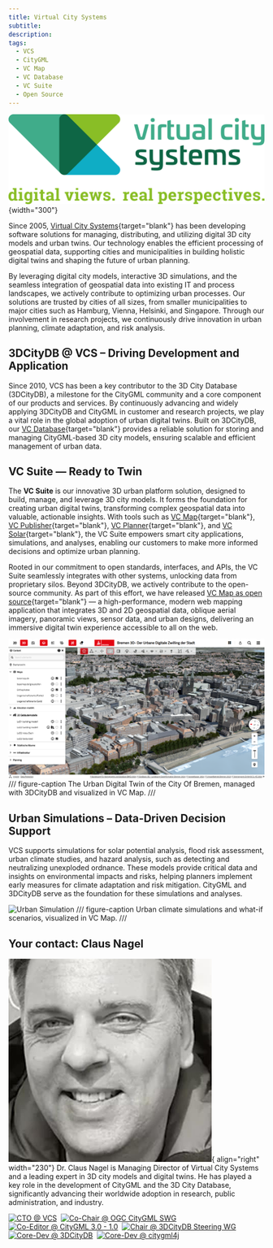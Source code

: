 ```yaml
---
title: Virtual City Systems
subtitle:
description:
tags:
  - VCS
  - CityGML
  - VC Map
  - VC Database
  - VC Suite
  - Open Source
---
```


![Virtual City Systems](assets/vcs-logo.png){width="300"}

Since 2005, [Virtual City Systems](https://vc.systems/en/){target="blank"} has been developing software solutions for managing,
distributing, and utilizing digital 3D city models and urban twins. Our technology enables the efficient
processing of geospatial data, supporting cities and municipalities in building holistic digital twins and shaping
the future of urban planning.

By leveraging digital city models, interactive 3D simulations, and the seamless integration of geospatial data into
existing IT and process landscapes, we actively contribute to optimizing urban processes. Our solutions are trusted by
cities of all sizes, from smaller municipalities to major cities such as Hamburg, Vienna, Helsinki, and Singapore.
Through our involvement in research projects, we continuously drive innovation in urban planning, climate adaptation,
and risk analysis.

## 3DCityDB @ VCS – Driving Development and Application

Since 2010, VCS has been a key contributor to the 3D City Database (3DCityDB), a milestone for the CityGML community
and a core component of our products and services. By continuously advancing and widely applying 3DCityDB
and CityGML in customer and research projects, we play a vital role in the global adoption of urban digital twins.
Built on 3DCityDB, our [VC Database](https://vc.systems/en/products/vc-database/){target="blank"} provides a reliable solution for
storing and managing CityGML-based 3D city models, ensuring scalable and efficient management of urban data.

## VC Suite — Ready to Twin

The **VC Suite** is our innovative 3D urban platform solution, designed to build, manage, and leverage 3D city models. It
forms the foundation for creating urban digital twins, transforming complex geospatial data into valuable, actionable
insights. With tools such as [VC Map](https://vc.systems/en/products/vc-map/){target="blank"}, [VC Publisher](https://vc.systems/en/products/vc-publisher/){target="blank"},
[VC Planner](https://vc.systems/en/products/vc-planner/){target="blank"}, and [VC Solar](https://vc.systems/en/products/vc-solar/){target="blank"},
the VC Suite empowers smart city applications, simulations, and analyses, enabling our customers to make more
informed decisions and optimize urban planning.

Rooted in our commitment to open standards, interfaces, and APIs, the VC Suite seamlessly integrates
with other systems, unlocking data from proprietary silos. Beyond 3DCityDB, we actively contribute to the
open-source community. As part of this effort, we have released
[VC Map as open source](https://github.com/virtualcitySYSTEMS/map-ui){target="blank"} — a high-performance, modern
web mapping application that integrates 3D and 2D geospatial data, oblique aerial imagery, panoramic views, sensor data,
and urban designs, delivering an immersive digital twin experience accessible to all on the web.

![Digital Twin Bremen](assets/vcs-digital-twin-bremen.png)
/// figure-caption
The Urban Digital Twin of the City Of Bremen, managed with 3DCityDB and visualized in VC Map.
///

## Urban Simulations – Data-Driven Decision Support

VCS supports simulations for solar potential analysis, flood risk assessment, urban climate studies, and hazard
analysis, such as detecting and neutralizing unexploded ordnance. These models provide critical data and insights on
environmental impacts and risks, helping planners implement early measures for climate adaptation and risk mitigation.
CityGML and 3DCityDB serve as the foundation for these simulations and analyses.

![Urban Simulation](assets/vcs-urban-simulation.jpg)
/// figure-caption
Urban climate simulations and what-if scenarios, visualized in VC Map.
///

## Your contact: Claus Nagel

![Claus Nagel](assets/cnagel.jpg){ align="right" width="230"}
Dr. Claus Nagel is Managing Director of Virtual City Systems and a leading expert in 3D city models and digital twins.
He has played a key role in the development of CityGML and the 3D City Database, significantly advancing their
worldwide adoption in research, public administration, and industry.

[![CTO @ VCS](https://img.shields.io/badge/CTO-VCS-blue)](https://vc.systems/en/)&nbsp;
[![Co-Chair @ OGC CityGML SWG](https://img.shields.io/badge/Co--Chair-OGC_CityGML_SWG-blue)](https://www.ogc.org/standards-working-groups/)&nbsp;
[![Co-Editor @ CityGML 3.0 - 1.0](https://img.shields.io/badge/Co--Editor-CityGML_3.0_--_1.0-blue)](https://www.ogc.org/publications/standard/citygml/)&nbsp;
[![Chair @ 3DCityDB Steering WG](https://img.shields.io/badge/Chair-3DCityDB_Steering_WG-blue)](https://github.com/3dcitydb)&nbsp;
[![Core-Dev @ 3DCityDB](https://img.shields.io/badge/Core--Dev-3DCityDB-blue)](https://github.com/3dcitydb)&nbsp;
[![Core-Dev @ citygml4j](https://img.shields.io/badge/Core--Dev-citygml4j-blue)](https://github.com/citygml4j)
